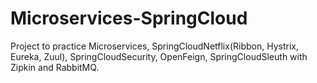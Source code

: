 # Microservices-SpringCloud

Project to practice Microservices, SpringCloudNetflix(Ribbon, Hystrix, Eureka, Zuul), SpringCloudSecurity, OpenFeign, SpringCloudSleuth with Zipkin and RabbitMQ.
